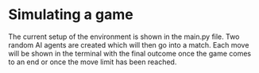# Simulating a game
The current setup of the environment is shown in the main.py file. Two random AI agents are created which will then go into a match. Each move will be shown in the terminal with the final outcome once the game comes to an end or once the move limit has been reached.